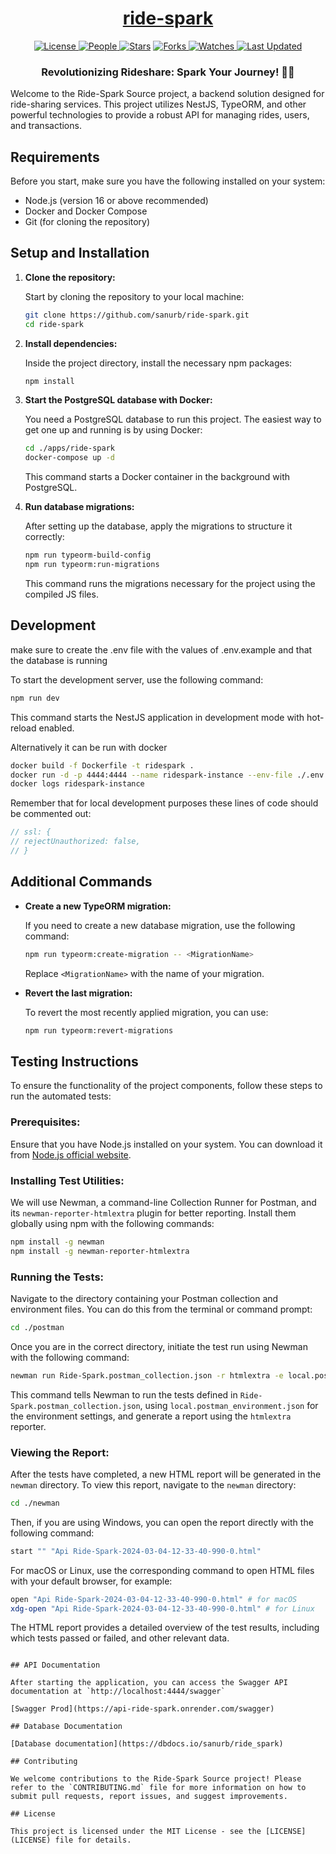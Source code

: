 <div align = "center">

<h1><a href="https://github.com/sanurb/ride-spark">ride-spark</a></h1>

<a href="https://github.com/sanurb/ride-spark/blob/main/LICENSE">
<img alt="License" src="https://img.shields.io/github/license/sanurb/ride-spark?style=flat&color=eee&label="> </a>

<a href="https://github.com/sanurb/ride-spark/graphs/contributors">
<img alt="People" src="https://img.shields.io/github/contributors/sanurb/ride-spark?style=flat&color=ffaaf2&label=People"> </a>

<a href="https://github.com/sanurb/ride-spark/stargazers">
<img alt="Stars" src="https://img.shields.io/github/stars/sanurb/ride-spark?style=flat&color=98c379&label=Stars"></a>

<a href="https://github.com/sanurb/ride-spark/network/members">
<img alt="Forks" src="https://img.shields.io/github/forks/sanurb/ride-spark?style=flat&color=66a8e0&label=Forks"> </a>

<a href="https://github.com/sanurb/ride-spark/watchers">
<img alt="Watches" src="https://img.shields.io/github/watchers/sanurb/ride-spark?style=flat&color=f5d08b&label=Watches"> </a>

<a href="https://github.com/sanurb/ride-spark/pulse">
<img alt="Last Updated" src="https://img.shields.io/github/last-commit/sanurb/ride-spark?style=flat&color=e06c75&label="> </a>

<h3>Revolutionizing Rideshare: Spark Your Journey! 🚀✨</h3>


</div>


Welcome to the Ride-Spark Source project, a backend solution designed for ride-sharing services. This project utilizes NestJS, TypeORM, and other powerful technologies to provide a robust API for managing rides, users, and transactions.

## Requirements

Before you start, make sure you have the following installed on your system:

- Node.js (version 16 or above recommended)
- Docker and Docker Compose
- Git (for cloning the repository)

## Setup and Installation

1. **Clone the repository:**

   Start by cloning the repository to your local machine:

   ```bash
   git clone https://github.com/sanurb/ride-spark.git
   cd ride-spark
   ```

2. **Install dependencies:**

   Inside the project directory, install the necessary npm packages:

   ```bash
   npm install
   ```

3. **Start the PostgreSQL database with Docker:**

   You need a PostgreSQL database to run this project. The easiest way to get one up and running is by using Docker:

   ```bash
   cd ./apps/ride-spark
   docker-compose up -d
   ```

   This command starts a Docker container in the background with PostgreSQL.

4. **Run database migrations:**

   After setting up the database, apply the migrations to structure it correctly:

   ```bash
   npm run typeorm-build-config
   npm run typeorm:run-migrations
   ```

   This command runs the migrations necessary for the project using the compiled JS files.

## Development

make sure to create the .env file with the values of .env.example and that the database is running

To start the development server, use the following command:

```bash
npm run dev
```

This command starts the NestJS application in development mode with hot-reload enabled.


Alternatively it can be run with docker

```bash
docker build -f Dockerfile -t ridespark .
docker run -d -p 4444:4444 --name ridespark-instance --env-file ./.env ridespark
docker logs ridespark-instance
```
Remember that for local development purposes these lines of code should be commented out:
```js
// ssl: {
// rejectUnauthorized: false,
// }
```

## Additional Commands

- **Create a new TypeORM migration:**

  If you need to create a new database migration, use the following command:

  ```bash
  npm run typeorm:create-migration -- <MigrationName>
  ```

  Replace `<MigrationName>` with the name of your migration.

- **Revert the last migration:**

  To revert the most recently applied migration, you can use:

  ```bash
  npm run typeorm:revert-migrations
  ```

## Testing Instructions

To ensure the functionality of the project components, follow these steps to run the automated tests:

### Prerequisites:

Ensure that you have Node.js installed on your system. You can download it from [Node.js official website](https://nodejs.org/).

### Installing Test Utilities:

We will use Newman, a command-line Collection Runner for Postman, and its `newman-reporter-htmlextra` plugin for better reporting. Install them globally using npm with the following commands:

```bash
npm install -g newman
npm install -g newman-reporter-htmlextra
```

### Running the Tests:

Navigate to the directory containing your Postman collection and environment files. You can do this from the terminal or command prompt:

```bash
cd ./postman
```

Once you are in the correct directory, initiate the test run using Newman with the following command:

```bash
newman run Ride-Spark.postman_collection.json -r htmlextra -e local.postman_environment.json
```

This command tells Newman to run the tests defined in `Ride-Spark.postman_collection.json`, using `local.postman_environment.json` for the environment settings, and generate a report using the `htmlextra` reporter.

### Viewing the Report:

After the tests have completed, a new HTML report will be generated in the `newman` directory. To view this report, navigate to the `newman` directory:

```bash
cd ./newman
```

Then, if you are using Windows, you can open the report directly with the following command:

```bash
start "" "Api Ride-Spark-2024-03-04-12-33-40-990-0.html"
```

For macOS or Linux, use the corresponding command to open HTML files with your default browser, for example:

```bash
open "Api Ride-Spark-2024-03-04-12-33-40-990-0.html" # for macOS
xdg-open "Api Ride-Spark-2024-03-04-12-33-40-990-0.html" # for Linux
```

The HTML report provides a detailed overview of the test results, including which tests passed or failed, and other relevant data.

```

## API Documentation

After starting the application, you can access the Swagger API documentation at `http://localhost:4444/swagger`

[Swagger Prod](https://api-ride-spark.onrender.com/swagger)

## Database Documentation

[Database documentation](https://dbdocs.io/sanurb/ride_spark)

## Contributing

We welcome contributions to the Ride-Spark Source project! Please refer to the `CONTRIBUTING.md` file for more information on how to submit pull requests, report issues, and suggest improvements.

## License

This project is licensed under the MIT License - see the [LICENSE](LICENSE) file for details.

